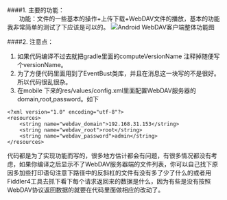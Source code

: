 ####1. 主要的功能：	
&#160; &#160; &#160; &#160;功能：文件的一些基本的操作+上传下载+WebDAV文件的播放，基本的功能我非常简单的测试了下应该是可以的。
![Android WebDAV客户端整体功能图](http://img.blog.csdn.net/20150716095442600)

####2. 注意点：
1. 如果代码编译不过去就把gradle里面的computeVersionName 注释掉随便写个versionName。
2. 为了方便代码里面用到了EventBust类库，并且在消息这一块写的不是很好。所以代码很乱很杂。
3. 在mobile 下来的res/values/config.xml里面配置WebDAV服务器的domain,root,password。如下

```
<?xml version="1.0" encoding="utf-8"?>
<resources>
    <string name="webdav_domain">192.168.31.153</string>
    <string name="webdav_root">root</string>
    <string name="webdav_password">admin</string>
</resources>
```

代码都是为了实现功能而写的，很多地方估计都会有问题，有很多情况都没有考虑，如果你编译之后显示不了WebDAV服务器端的文件列表，你可以自己找下原因多加些打印语句注意下路径中的反斜杠的文件有没有多了少了什么的或者用Fiddler4工具去抓下看下每个请求返回来的数据是什么，因为有些是没有按照WebDAV协议返回数据的就要在代码里面做相应的改动了。
